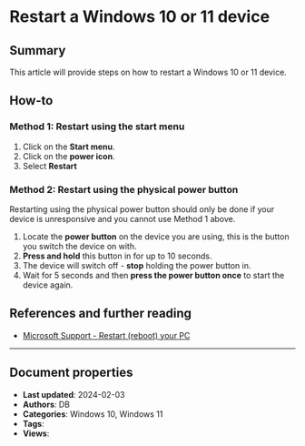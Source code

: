 # Restart a Windows 10 or 11 device

## Summary
This article will provide steps on how to restart a Windows 10 or 11 device.

## How-to
### Method 1: Restart using the start menu
  1. Click on the **Start menu**.
  2. Click on the **power icon**.
  3. Select **Restart**

### Method 2: Restart using the physical power button
Restarting using the physical power button should only be done if your device is unresponsive and you cannot use Method 1 above. 

  1. Locate the **power button** on the device you are using, this is the button you switch the device on with.
  2. **Press and hold** this button in for up to 10 seconds.
  3. The device will switch off - **stop** holding the power button in.
  4. Wait for 5 seconds and then **press the power button once** to start the device again.

## References and further reading
  - [Microsoft Support - Restart (reboot) your PC](https://support.microsoft.com/en-us/windows/restart-reboot-your-pc-110262aa-fc79-1c33-7b00-c140ae3a6dac)

----
## Document properties
 - **Last updated**: 2024-02-03
 - **Authors**: DB
 - **Categories**: Windows 10, Windows 11
 - **Tags**: 
 - **Views**: 
